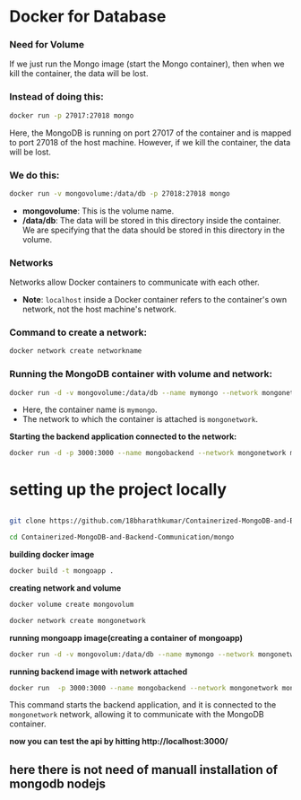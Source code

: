 
# Docker for Database

### Need for Volume

If we just run the Mongo image (start the Mongo container), then when we kill the container, the data will be lost.

### Instead of doing this:

```bash
docker run -p 27017:27018 mongo
```

Here, the MongoDB is running on port 27017 of the container and is mapped to port 27018 of the host machine. However, if we kill the container, the data will be lost.

### We do this:

```bash
docker run -v mongovolume:/data/db -p 27018:27018 mongo
```

- **mongovolume**: This is the volume name.
- **/data/db**: The data will be stored in this directory inside the container. We are specifying that the data should be stored in this directory in the volume.

### Networks

Networks allow Docker containers to communicate with each other.

- **Note**: `localhost` inside a Docker container refers to the container's own network, not the host machine's network.

### Command to create a network:

```bash
docker network create networkname
```

### Running the MongoDB container with volume and network:

```bash
docker run -d -v mongovolume:/data/db --name mymongo --network mongonetwork mongo
```

- Here, the container name is `mymongo`.
- The network to which the container is attached is `mongonetwork`.

**Starting the backend application connected to the network:**

```bash
docker run -d -p 3000:3000 --name mongobackend --network mongonetwork mongoapp4
```


# setting up the project locally

```bash

git clone https://github.com/18bharathkumar/Containerized-MongoDB-and-Backend-Communication.git

```
```bash 
cd Containerized-MongoDB-and-Backend-Communication/mongo

```
**building docker image**
```bash 
docker build -t mongoapp .
```
**creating network and volume**

```bash 
docker volume create mongovolum

docker network create mongonetwork
```

**running mongoapp image(creating a container of mongoapp)**

```bash 
docker run -d -v mongovolum:/data/db --name mymongo --network mongonetwork  mongo
```

**running backend image with network attached**

```bash
docker run  -p 3000:3000 --name mongobackend --network mongonetwork mongoapp
```


This command starts the backend application, and it is connected to the `mongonetwork` network, allowing it to communicate with the MongoDB container.

**now you can test the api by hitting http://localhost:3000/**

<h2> here there is not need of manuall installation of mongodb nodejs <h2>


